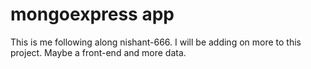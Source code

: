 # mongoexpress app

This is me following along nishant-666. I will be adding on more to this project. Maybe a front-end and more data.